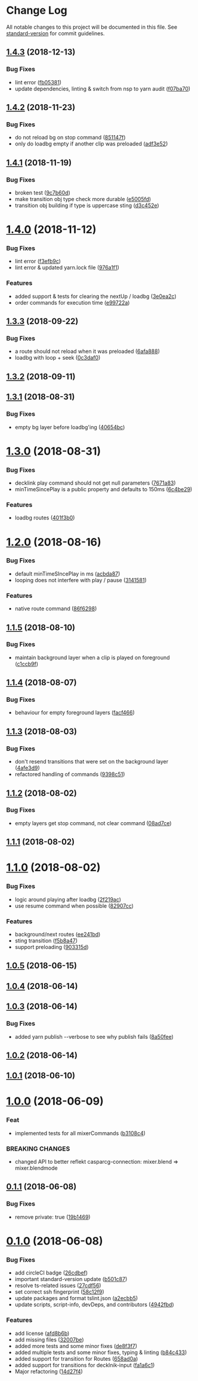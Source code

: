 # Change Log

All notable changes to this project will be documented in this file. See [standard-version](https://github.com/conventional-changelog/standard-version) for commit guidelines.

<a name="1.4.3"></a>
## [1.4.3](https://github.com/SuperFlyTV/casparcg-state/compare/1.4.2...1.4.3) (2018-12-13)


### Bug Fixes

* lint error ([fb05381](https://github.com/SuperFlyTV/casparcg-state/commit/fb05381))
* update dependencies, linting & switch from nsp to yarn audit ([f07ba70](https://github.com/SuperFlyTV/casparcg-state/commit/f07ba70))



<a name="1.4.2"></a>
## [1.4.2](https://github.com/SuperFlyTV/casparcg-state/compare/1.4.1...1.4.2) (2018-11-23)


### Bug Fixes

* do not reload bg on stop command ([851147f](https://github.com/SuperFlyTV/casparcg-state/commit/851147f))
* only do loadbg empty if another clip was preloaded ([adf3e52](https://github.com/SuperFlyTV/casparcg-state/commit/adf3e52))



<a name="1.4.1"></a>
## [1.4.1](https://github.com/SuperFlyTV/casparcg-state/compare/1.4.0...1.4.1) (2018-11-19)


### Bug Fixes

* broken test ([9c7b60d](https://github.com/SuperFlyTV/casparcg-state/commit/9c7b60d))
* make transition obj type check more durable ([e5005fd](https://github.com/SuperFlyTV/casparcg-state/commit/e5005fd))
* transition obj building if type is uppercase sting ([d3c452e](https://github.com/SuperFlyTV/casparcg-state/commit/d3c452e))



<a name="1.4.0"></a>
# [1.4.0](https://github.com/SuperFlyTV/casparcg-state/compare/1.3.3...1.4.0) (2018-11-12)


### Bug Fixes

* lint error ([f3efb9c](https://github.com/SuperFlyTV/casparcg-state/commit/f3efb9c))
* lint error & updated yarn.lock file ([976a1f1](https://github.com/SuperFlyTV/casparcg-state/commit/976a1f1))


### Features

* added support & tests for clearing the nextUp / loadbg ([3e0ea2c](https://github.com/SuperFlyTV/casparcg-state/commit/3e0ea2c))
* order commands for execution time ([e99722a](https://github.com/SuperFlyTV/casparcg-state/commit/e99722a))



<a name="1.3.3"></a>
## [1.3.3](https://github.com/SuperFlyTV/casparcg-state/compare/1.3.2...1.3.3) (2018-09-22)


### Bug Fixes

* a route should not reload when it was preloaded ([6afa888](https://github.com/SuperFlyTV/casparcg-state/commit/6afa888))
* loadbg with loop + seek ([0c3daf0](https://github.com/SuperFlyTV/casparcg-state/commit/0c3daf0))



<a name="1.3.2"></a>
## [1.3.2](https://github.com/SuperFlyTV/casparcg-state/compare/1.3.1...1.3.2) (2018-09-11)



<a name="1.3.1"></a>
## [1.3.1](https://github.com/SuperFlyTV/casparcg-state/compare/1.3.0...1.3.1) (2018-08-31)


### Bug Fixes

* empty bg layer before loadbg'ing ([40654bc](https://github.com/SuperFlyTV/casparcg-state/commit/40654bc))



<a name="1.3.0"></a>
# [1.3.0](https://github.com/SuperFlyTV/casparcg-state/compare/1.2.0...1.3.0) (2018-08-31)


### Bug Fixes

* decklink play command should not get null parameters ([7671a83](https://github.com/SuperFlyTV/casparcg-state/commit/7671a83))
* minTimeSincePlay is a public property and defaults to 150ms ([6c4be29](https://github.com/SuperFlyTV/casparcg-state/commit/6c4be29))


### Features

* loadbg routes ([401f3b0](https://github.com/SuperFlyTV/casparcg-state/commit/401f3b0))



<a name="1.2.0"></a>
# [1.2.0](https://github.com/SuperFlyTV/casparcg-state/compare/1.1.5...1.2.0) (2018-08-16)


### Bug Fixes

* default minTimeSIncePlay in ms ([acbda87](https://github.com/SuperFlyTV/casparcg-state/commit/acbda87))
* looping does not interfere with play / pause ([3141581](https://github.com/SuperFlyTV/casparcg-state/commit/3141581))


### Features

* native route command ([86f6298](https://github.com/SuperFlyTV/casparcg-state/commit/86f6298))



<a name="1.1.5"></a>
## [1.1.5](https://github.com/SuperFlyTV/casparcg-state/compare/1.1.4...1.1.5) (2018-08-10)


### Bug Fixes

* maintain background layer when a clip is played on foreground ([c1ccb9f](https://github.com/SuperFlyTV/casparcg-state/commit/c1ccb9f))



<a name="1.1.4"></a>
## [1.1.4](https://github.com/SuperFlyTV/casparcg-state/compare/1.1.3...1.1.4) (2018-08-07)


### Bug Fixes

* behaviour for empty foreground layers ([facf466](https://github.com/SuperFlyTV/casparcg-state/commit/facf466))



<a name="1.1.3"></a>
## [1.1.3](https://github.com/SuperFlyTV/casparcg-state/compare/1.1.2...1.1.3) (2018-08-03)


### Bug Fixes

* don't resend transitions that were set on the background layer ([4afe3d9](https://github.com/SuperFlyTV/casparcg-state/commit/4afe3d9))
* refactored handling of commands ([9398c51](https://github.com/SuperFlyTV/casparcg-state/commit/9398c51))



<a name="1.1.2"></a>
## [1.1.2](https://github.com/SuperFlyTV/casparcg-state/compare/1.1.1...1.1.2) (2018-08-02)


### Bug Fixes

* empty layers get stop command, not clear command ([08ad7ce](https://github.com/SuperFlyTV/casparcg-state/commit/08ad7ce))



<a name="1.1.1"></a>
## [1.1.1](https://github.com/SuperFlyTV/casparcg-state/compare/1.1.0...1.1.1) (2018-08-02)



<a name="1.1.0"></a>
# [1.1.0](https://github.com/SuperFlyTV/casparcg-state/compare/1.0.5...1.1.0) (2018-08-02)


### Bug Fixes

* logic around playing after loadbg ([2f219ac](https://github.com/SuperFlyTV/casparcg-state/commit/2f219ac))
* use resume command when possible ([82907cc](https://github.com/SuperFlyTV/casparcg-state/commit/82907cc))


### Features

* background/next routes ([ee241bd](https://github.com/SuperFlyTV/casparcg-state/commit/ee241bd))
* sting transition ([f5b8a47](https://github.com/SuperFlyTV/casparcg-state/commit/f5b8a47))
* support preloading ([903315d](https://github.com/SuperFlyTV/casparcg-state/commit/903315d))



<a name="1.0.5"></a>
## [1.0.5](https://github.com/SuperFlyTV/casparcg-state/compare/1.0.4...1.0.5) (2018-06-15)



<a name="1.0.4"></a>
## [1.0.4](https://github.com/SuperFlyTV/casparcg-state/compare/1.0.3...1.0.4) (2018-06-14)



<a name="1.0.3"></a>
## [1.0.3](https://github.com/SuperFlyTV/casparcg-state/compare/1.0.2...1.0.3) (2018-06-14)


### Bug Fixes

* added yarn publish --verbose to see why publish fails ([8a50fee](https://github.com/SuperFlyTV/casparcg-state/commit/8a50fee))



<a name="1.0.2"></a>
## [1.0.2](https://github.com/SuperFlyTV/casparcg-state/compare/1.0.1...1.0.2) (2018-06-14)



<a name="1.0.1"></a>
## [1.0.1](https://github.com/SuperFlyTV/casparcg-state/compare/1.0.0...1.0.1) (2018-06-10)



<a name="1.0.0"></a>
# [1.0.0](https://bitbucket.org/superflytv/casparcg-state/compare/0.1.1...1.0.0) (2018-06-09)


### Feat

* implemented tests for all mixerCommands ([b3108c4](https://bitbucket.org/superflytv/casparcg-state/commits/b3108c4))


### BREAKING CHANGES

* changed API to better reflekt casparcg-connection: mixer.blend => mixer.blendmode



<a name="0.1.1"></a>
## [0.1.1](https://bitbucket.org/superflytv/casparcg-state/compare/0.1.0...0.1.1) (2018-06-08)


### Bug Fixes

* remove private: true ([19b1469](https://bitbucket.org/superflytv/casparcg-state/commits/19b1469))



<a name="0.1.0"></a>
# [0.1.0](https://bitbucket.org/superflytv/casparcg-state/compare/v0.0.4...v0.1.0) (2018-06-08)


### Bug Fixes

* add circleCI badge ([26cdbef](https://bitbucket.org/superflytv/casparcg-state/commits/26cdbef))
* important standard-version update ([b501c87](https://bitbucket.org/superflytv/casparcg-state/commits/b501c87))
* resolve ts-related issues ([27cdf56](https://bitbucket.org/superflytv/casparcg-state/commits/27cdf56))
* set correct ssh fingerprint ([58c12f9](https://bitbucket.org/superflytv/casparcg-state/commits/58c12f9))
* update packages and format tslint.json ([a2ecbb5](https://bitbucket.org/superflytv/casparcg-state/commits/a2ecbb5))
* update scripts, script-info, devDeps, and contributors ([4942fbd](https://bitbucket.org/superflytv/casparcg-state/commits/4942fbd))


### Features

* add license ([afd8b6b](https://bitbucket.org/superflytv/casparcg-state/commits/afd8b6b))
* add missing files ([32007be](https://bitbucket.org/superflytv/casparcg-state/commits/32007be))
* added more tests and some minor fixes ([de8f3f7](https://bitbucket.org/superflytv/casparcg-state/commits/de8f3f7))
* added multiple tests and some minor fixes, typing & linting ([b84c433](https://bitbucket.org/superflytv/casparcg-state/commits/b84c433))
* added support for transition for Routes ([658ad0a](https://bitbucket.org/superflytv/casparcg-state/commits/658ad0a))
* added support for transitions for decklnik-input ([fa1a6c1](https://bitbucket.org/superflytv/casparcg-state/commits/fa1a6c1))
* Major refactoring ([14d27f4](https://bitbucket.org/superflytv/casparcg-state/commits/14d27f4))
